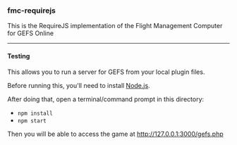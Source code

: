 ### fmc-requirejs
This is the RequireJS implementation of the Flight Management Computer for GEFS Online


----
#### Testing
This allows you to run a server for GEFS from your local plugin files.

Before running this, you'll need to install [Node.js](http://nodejs.org).

After doing that, open a terminal/command prompt in this directory:

 - `npm install`
 - `npm start`

Then you will be able to access the game at <http://127.0.0.1:3000/gefs.php>
